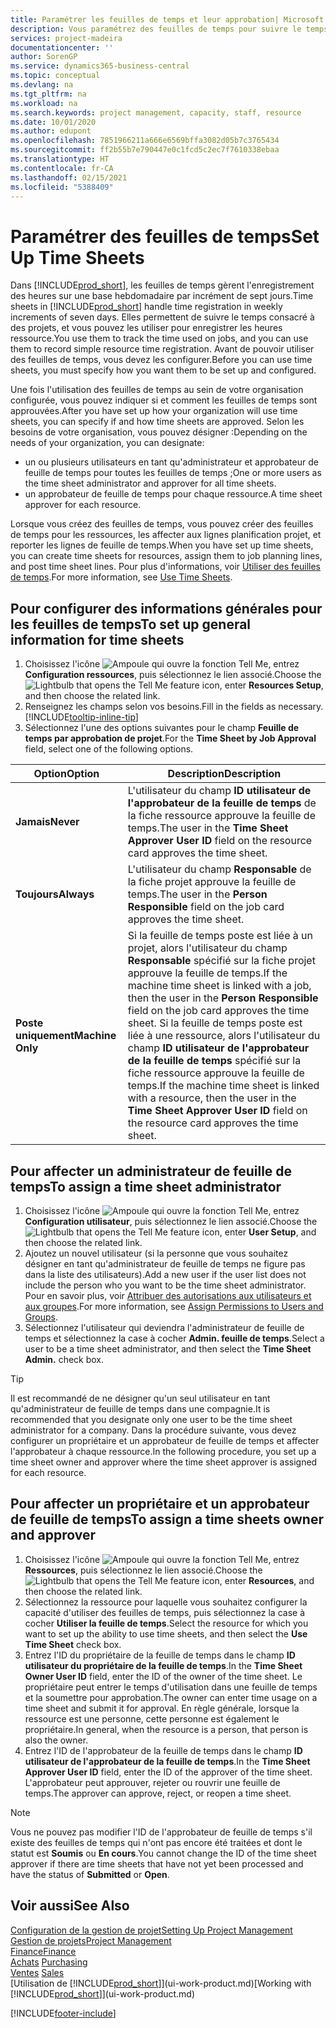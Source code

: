 ```yaml
---
title: Paramétrer les feuilles de temps et leur approbation| Microsoft Docs
description: Vous paramétrez des feuilles de temps pour suivre le temps consacré aux projets et l'utilisation des ressources, vous aider à gérer des projets, à recruter du personnel, et à anticiper vos capacités
services: project-madeira
documentationcenter: ''
author: SorenGP
ms.service: dynamics365-business-central
ms.topic: conceptual
ms.devlang: na
ms.tgt_pltfrm: na
ms.workload: na
ms.search.keywords: project management, capacity, staff, resource
ms.date: 10/01/2020
ms.author: edupont
ms.openlocfilehash: 7851966211a666e6569bffa3082d05b7c3765434
ms.sourcegitcommit: ff2b55b7e790447e0c1fcd5c2ec7f7610338ebaa
ms.translationtype: HT
ms.contentlocale: fr-CA
ms.lasthandoff: 02/15/2021
ms.locfileid: "5388409"
---
```

# <a name="set-up-time-sheets"></a><span data-ttu-id="5342a-103">Paramétrer des feuilles de temps</span><span class="sxs-lookup"><span data-stu-id="5342a-103">Set Up Time Sheets</span></span>
<span data-ttu-id="5342a-104">Dans [!INCLUDE[prod_short](includes/prod_short.md)], les feuilles de temps gèrent l'enregistrement des heures sur une base hebdomadaire par incrément de sept jours.</span><span class="sxs-lookup"><span data-stu-id="5342a-104">Time sheets in [!INCLUDE[prod_short](includes/prod_short.md)] handle time registration in weekly increments of seven days.</span></span> <span data-ttu-id="5342a-105">Elles permettent de suivre le temps consacré à des projets, et vous pouvez les utiliser pour enregistrer les heures ressource.</span><span class="sxs-lookup"><span data-stu-id="5342a-105">You use them to track the time used on jobs, and you can use them to record simple resource time registration.</span></span> <span data-ttu-id="5342a-106">Avant de pouvoir utiliser des feuilles de temps, vous devez les configurer.</span><span class="sxs-lookup"><span data-stu-id="5342a-106">Before you can use time sheets, you must specify how you want them to be set up and configured.</span></span>

<span data-ttu-id="5342a-107">Une fois l'utilisation des feuilles de temps au sein de votre organisation configurée, vous pouvez indiquer si et comment les feuilles de temps sont approuvées.</span><span class="sxs-lookup"><span data-stu-id="5342a-107">After you have set up how your organization will use time sheets, you can specify if and how time sheets are approved.</span></span> <span data-ttu-id="5342a-108">Selon les besoins de votre organisation, vous pouvez désigner :</span><span class="sxs-lookup"><span data-stu-id="5342a-108">Depending on the needs of your organization, you can designate:</span></span>

* <span data-ttu-id="5342a-109">un ou plusieurs utilisateurs en tant qu'administrateur et approbateur de feuille de temps pour toutes les feuilles de temps ;</span><span class="sxs-lookup"><span data-stu-id="5342a-109">One or more users as the time sheet administrator and approver for all time sheets.</span></span>
* <span data-ttu-id="5342a-110">un approbateur de feuille de temps pour chaque ressource.</span><span class="sxs-lookup"><span data-stu-id="5342a-110">A time sheet approver for each resource.</span></span>

<span data-ttu-id="5342a-111">Lorsque vous créez des feuilles de temps, vous pouvez créer des feuilles de temps pour les ressources, les affecter aux lignes planification projet, et reporter les lignes de feuille de temps.</span><span class="sxs-lookup"><span data-stu-id="5342a-111">When you have set up time sheets, you can create time sheets for resources, assign them to job planning lines, and post time sheet lines.</span></span> <span data-ttu-id="5342a-112">Pour plus d'informations, voir [Utiliser des feuilles de temps](projects-how-use-time-sheets.md).</span><span class="sxs-lookup"><span data-stu-id="5342a-112">For more information, see [Use Time Sheets](projects-how-use-time-sheets.md).</span></span>

## <a name="to-set-up-general-information-for-time-sheets"></a><span data-ttu-id="5342a-113">Pour configurer des informations générales pour les feuilles de temps</span><span class="sxs-lookup"><span data-stu-id="5342a-113">To set up general information for time sheets</span></span>
1. <span data-ttu-id="5342a-114">Choisissez l'icône ![Ampoule qui ouvre la fonction Tell Me](media/ui-search/search_small.png "Dites-moi ce que vous voulez faire"), entrez **Configuration ressources**, puis sélectionnez le lien associé.</span><span class="sxs-lookup"><span data-stu-id="5342a-114">Choose the ![Lightbulb that opens the Tell Me feature](media/ui-search/search_small.png "Tell me what you want to do") icon, enter **Resources Setup**, and then choose the related link.</span></span>  
2. <span data-ttu-id="5342a-115">Renseignez les champs selon vos besoins.</span><span class="sxs-lookup"><span data-stu-id="5342a-115">Fill in the fields as necessary.</span></span> [!INCLUDE[tooltip-inline-tip](includes/tooltip-inline-tip_md.md)]
3. <span data-ttu-id="5342a-116">Sélectionnez l'une des options suivantes pour le champ **Feuille de temps par approbation de projet**.</span><span class="sxs-lookup"><span data-stu-id="5342a-116">For the **Time Sheet by Job Approval** field, select one of the following options.</span></span>

| <span data-ttu-id="5342a-117">Option</span><span class="sxs-lookup"><span data-stu-id="5342a-117">Option</span></span> | <span data-ttu-id="5342a-118">Description</span><span class="sxs-lookup"><span data-stu-id="5342a-118">Description</span></span> |
| --- | --- |
| <span data-ttu-id="5342a-119">**Jamais**</span><span class="sxs-lookup"><span data-stu-id="5342a-119">**Never**</span></span> |<span data-ttu-id="5342a-120">L'utilisateur du champ **ID utilisateur de l'approbateur de la feuille de temps** de la fiche ressource approuve la feuille de temps.</span><span class="sxs-lookup"><span data-stu-id="5342a-120">The user in the **Time Sheet Approver User ID** field on the resource card approves the time sheet.</span></span> |
| <span data-ttu-id="5342a-121">**Toujours**</span><span class="sxs-lookup"><span data-stu-id="5342a-121">**Always**</span></span> |<span data-ttu-id="5342a-122">L'utilisateur du champ **Responsable** de la fiche projet approuve la feuille de temps.</span><span class="sxs-lookup"><span data-stu-id="5342a-122">The user in the **Person Responsible** field on the job card approves the time sheet.</span></span> |
| <span data-ttu-id="5342a-123">**Poste uniquement**</span><span class="sxs-lookup"><span data-stu-id="5342a-123">**Machine Only**</span></span> |<span data-ttu-id="5342a-124">Si la feuille de temps poste est liée à un projet, alors l'utilisateur du champ **Responsable** spécifié sur la fiche projet approuve la feuille de temps.</span><span class="sxs-lookup"><span data-stu-id="5342a-124">If the machine time sheet is linked with a job, then the user in the **Person Responsible** field on the job card approves the time sheet.</span></span> <span data-ttu-id="5342a-125">Si la feuille de temps poste est liée à une ressource, alors l'utilisateur du champ **ID utilisateur de l'approbateur de la feuille de temps** spécifié sur la fiche ressource approuve la feuille de temps.</span><span class="sxs-lookup"><span data-stu-id="5342a-125">If the machine time sheet is linked with a resource, then the user in the **Time Sheet Approver User ID** field on the resource card approves the time sheet.</span></span> |

## <a name="to-assign-a-time-sheet-administrator"></a><span data-ttu-id="5342a-126">Pour affecter un administrateur de feuille de temps</span><span class="sxs-lookup"><span data-stu-id="5342a-126">To assign a time sheet administrator</span></span>
1. <span data-ttu-id="5342a-127">Choisissez l'icône ![Ampoule qui ouvre la fonction Tell Me](media/ui-search/search_small.png "Dites-moi ce que vous voulez faire"), entrez **Configuration utilisateur**, puis sélectionnez le lien associé.</span><span class="sxs-lookup"><span data-stu-id="5342a-127">Choose the ![Lightbulb that opens the Tell Me feature](media/ui-search/search_small.png "Tell me what you want to do") icon, enter **User Setup**, and then choose the related link.</span></span>  
2. <span data-ttu-id="5342a-128">Ajoutez un nouvel utilisateur (si la personne que vous souhaitez désigner en tant qu'administrateur de feuille de temps ne figure pas dans la liste des utilisateurs).</span><span class="sxs-lookup"><span data-stu-id="5342a-128">Add a new user if the user list does not include the person who you want to be the time sheet administrator.</span></span> <span data-ttu-id="5342a-129">Pour en savoir plus, voir [Attribuer des autorisations aux utilisateurs et aux groupes](ui-define-granular-permissions.md).</span><span class="sxs-lookup"><span data-stu-id="5342a-129">For more information, see [Assign Permissions to Users and Groups](ui-define-granular-permissions.md).</span></span>
3. <span data-ttu-id="5342a-130">Sélectionnez l'utilisateur qui deviendra l'administrateur de feuille de temps et sélectionnez la case à cocher **Admin. feuille de temps**.</span><span class="sxs-lookup"><span data-stu-id="5342a-130">Select a user to be a time sheet administrator, and then select the **Time Sheet Admin.** check box.</span></span>  

> [!TIP]  
>   <span data-ttu-id="5342a-131">Il est recommandé de ne désigner qu'un seul utilisateur en tant qu'administrateur de feuille de temps dans une compagnie.</span><span class="sxs-lookup"><span data-stu-id="5342a-131">It is recommended that you designate only one user to be the time sheet administrator for a company.</span></span> <span data-ttu-id="5342a-132">Dans la procédure suivante, vous devez configurer un propriétaire et un approbateur de feuille de temps et affecter l'approbateur à chaque ressource.</span><span class="sxs-lookup"><span data-stu-id="5342a-132">In the following procedure, you set up a time sheet owner and approver where the time sheet approver is assigned for each resource.</span></span>  

## <a name="to-assign-a-time-sheets-owner-and-approver"></a><span data-ttu-id="5342a-133">Pour affecter un propriétaire et un approbateur de feuille de temps</span><span class="sxs-lookup"><span data-stu-id="5342a-133">To assign a time sheets owner and approver</span></span>
1. <span data-ttu-id="5342a-134">Choisissez l'icône ![Ampoule qui ouvre la fonction Tell Me](media/ui-search/search_small.png "Dites-moi ce que vous voulez faire"), entrez **Ressources**, puis sélectionnez le lien associé.</span><span class="sxs-lookup"><span data-stu-id="5342a-134">Choose the ![Lightbulb that opens the Tell Me feature](media/ui-search/search_small.png "Tell me what you want to do") icon, enter **Resources**, and then choose the related link.</span></span>
2. <span data-ttu-id="5342a-135">Sélectionnez la ressource pour laquelle vous souhaitez configurer la capacité d'utiliser des feuilles de temps, puis sélectionnez la case à cocher **Utiliser la feuille de temps**.</span><span class="sxs-lookup"><span data-stu-id="5342a-135">Select the resource for which you want to set up the ability to use time sheets, and then select the **Use Time Sheet** check box.</span></span>  
3. <span data-ttu-id="5342a-136">Entrez l'ID du propriétaire de la feuille de temps dans le champ **ID utilisateur du propriétaire de la feuille de temps**.</span><span class="sxs-lookup"><span data-stu-id="5342a-136">In the **Time Sheet Owner User ID** field, enter the ID of the owner of the time sheet.</span></span> <span data-ttu-id="5342a-137">Le propriétaire peut entrer le temps d'utilisation dans une feuille de temps et la soumettre pour approbation.</span><span class="sxs-lookup"><span data-stu-id="5342a-137">The owner can enter time usage on a time sheet and submit it for approval.</span></span> <span data-ttu-id="5342a-138">En règle générale, lorsque la ressource est une personne, cette personne est également le propriétaire.</span><span class="sxs-lookup"><span data-stu-id="5342a-138">In general, when the resource is a person, that person is also the owner.</span></span>  
4. <span data-ttu-id="5342a-139">Entrez l'ID de l'approbateur de la feuille de temps dans le champ **ID utilisateur de l'approbateur de la feuille de temps**.</span><span class="sxs-lookup"><span data-stu-id="5342a-139">In the **Time Sheet Approver User ID** field, enter the ID of the approver of the time sheet.</span></span> <span data-ttu-id="5342a-140">L'approbateur peut approuver, rejeter ou rouvrir une feuille de temps.</span><span class="sxs-lookup"><span data-stu-id="5342a-140">The approver can approve, reject, or reopen a time sheet.</span></span>  

> [!NOTE]  
>   <span data-ttu-id="5342a-141">Vous ne pouvez pas modifier l'ID de l'approbateur de feuille de temps s'il existe des feuilles de temps qui n'ont pas encore été traitées et dont le statut est **Soumis** ou **En cours**.</span><span class="sxs-lookup"><span data-stu-id="5342a-141">You cannot change the ID of the time sheet approver if there are time sheets that have not yet been processed and have the status of **Submitted** or **Open**.</span></span>

## <a name="see-also"></a><span data-ttu-id="5342a-142">Voir aussi</span><span class="sxs-lookup"><span data-stu-id="5342a-142">See Also</span></span>
[<span data-ttu-id="5342a-143">Configuration de la gestion de projet</span><span class="sxs-lookup"><span data-stu-id="5342a-143">Setting Up Project Management</span></span>](projects-setup-projects.md)  
[<span data-ttu-id="5342a-144">Gestion de projets</span><span class="sxs-lookup"><span data-stu-id="5342a-144">Project Management</span></span>](projects-manage-projects.md)  
[<span data-ttu-id="5342a-145">Finance</span><span class="sxs-lookup"><span data-stu-id="5342a-145">Finance</span></span>](finance.md)  
<span data-ttu-id="5342a-146">[Achats](purchasing-manage-purchasing.md)       </span><span class="sxs-lookup"><span data-stu-id="5342a-146">[Purchasing](purchasing-manage-purchasing.md)       </span></span>  
<span data-ttu-id="5342a-147">[Ventes](sales-manage-sales.md)    </span><span class="sxs-lookup"><span data-stu-id="5342a-147">[Sales](sales-manage-sales.md)    </span></span>  
<span data-ttu-id="5342a-148">[Utilisation de [!INCLUDE[prod_short](includes/prod_short.md)]](ui-work-product.md)</span><span class="sxs-lookup"><span data-stu-id="5342a-148">[Working with [!INCLUDE[prod_short](includes/prod_short.md)]](ui-work-product.md)</span></span>  


[!INCLUDE[footer-include](includes/footer-banner.md)]